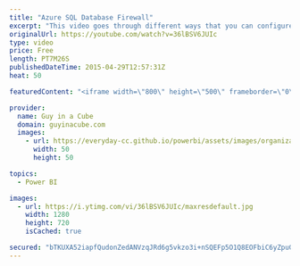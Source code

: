 ```yaml
---
title: "Azure SQL Database Firewall"
excerpt: "This video goes through different ways that you can configure the firewall for your Azure SQL Database to make sure your clients can connect successfully.  Existing Portal 0:57 - https://youtu.be/36lBSV6JUIc?t=57s  Preview Portal 1:36 - https://youtu.be/36lBSV6JUIc?t=1m36s  Stored Procedure 4:11 - https://youtu.be/36lBSV6JUIc?t=4m11s"
originalUrl: https://youtube.com/watch?v=36lBSV6JUIc
type: video
price: Free
length: PT7M26S
publishedDateTime: 2015-04-29T12:57:31Z
heat: 50

featuredContent: "<iframe width=\"800\" height=\"500\" frameborder=\"0\" src=\"https://www.youtube.com/embed/36lBSV6JUIc\" allow=\"accelerometer; autoplay; encrypted-media; gyroscope; picture-in-picture\" allowfullscreen></iframe>"

provider:
  name: Guy in a Cube
  domain: guyinacube.com
  images:
    - url: https://everyday-cc.github.io/powerbi/assets/images/organizations/guyinacube.com-50x50.jpg
      width: 50
      height: 50

topics:
  - Power BI

images:
  - url: https://i.ytimg.com/vi/36lBSV6JUIc/maxresdefault.jpg
    width: 1280
    height: 720
    isCached: true

secured: "bTKUXA52iapfQudonZedANVzqJRd6g5vkzo3i+nSQEFp5O1Q8EOFbiC6yZpuGFFHK0FBuFj0dp6qPg9B31CN9y6Yha9PG6fMDW8rqAqdFiKEjqiW0i0+Ci+351vD88abj2HTgTGwEfCFYPViwb5yB/QT5gCbtyZ0sm5wg2934pBlzL9295dDP4+Sr2woXEO5yulqc+/RgYWkb1pNnWbDLV7JUSlzgNaM5VgVJtMLaGoB6GZKkfvajVe14tsFQ083kHQjmI3CUnyeXdlwrz21A5D8MUY49Xh6XOpUBFQymvmjJu/WSG+kw1SpZIQIyn06kiF/PVUKFcn4mILJpKSyPi2DcYPS5fXFaiJAk7enUI9gFkTAvOWLPLOybpLGw1klzCMxjgaNcPsGethsHkxc2TrpkkIZt1UYq39tXUUlm0s=;AQWgtgmYO7LwthTzrp5Glg=="
---
```


